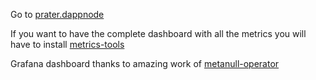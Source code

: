 Go to [prater.dappnode](http://prater.dappnode)

If you want to have the complete dashboard with all the metrics you will have to install [metrics-tools](http://my.dappnode/#/installer/metrics-tools.dnp.dappnode.eth)

Grafana dashboard thanks to amazing work of [metanull-operator](https://github.com/metanull-operator/eth2-grafana)
